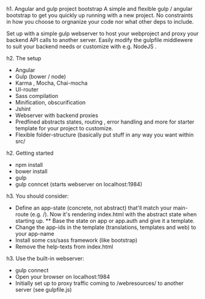 h1. Angular and gulp project bootstrap
A simple and flexible gulp / angular bootstrap to get you quickly up running with a new project.
No constraints in how you choose to orgnanize your code nor what other deps to include.

Set up with a simple gulp webserver to host your webproject and proxy your backend API calls to another server. Easily modify the gulpfile middlewere to suit your backend needs or customize with e.g. NodeJS .

h2. The setup
 * Angular
 * Gulp (bower / node)
 * Karma , Mocha, Chai-mocha
 * UI-router
 * Sass compilation
 * Minification, obscurification
 * Jshint
 * Webserver with backend proxies
 * Predfined abstracts states, routing , error handling and more for starter template for your project to customize.
 * Flexible folder-structure (basically put stuff in any way you want within src/


h2. Getting started
 * npm install
 * bower install
 * gulp
 * gulp conncet (starts webserver on localhost:1984)

h3. You should consider:
 * Define an app-state (concrete, not abstract) that'll match your main-route (e.g. /). Now it's rendering index.html with the abstract state when starting up.
 ** Base the state on app or app.auth and give it a template.
 * Change the app-ids in the template (translations, templates and web) to your app-name
 * Install some css/sass framework (like bootstrap)
 * Remove the help-texts from index.html


h3. Use the built-in webserver:
 * gulp connect
 * Open your browser on localhost:1984
 * Initially set up to proxy traffic coming to /webresources/ to another server (see gulpfile.js)

